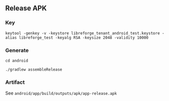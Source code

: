 ## Release APK

### Key

```
keytool -genkey -v -keystore libreforge_tenant_android_test.keystore -alias libreforge_test -keyalg RSA -keysize 2048 -validity 10000
```

### Generate

```
cd android

./gradlew assembleRelease
```

### Artifact

See `android/app/build/outputs/apk/app-release.apk`
